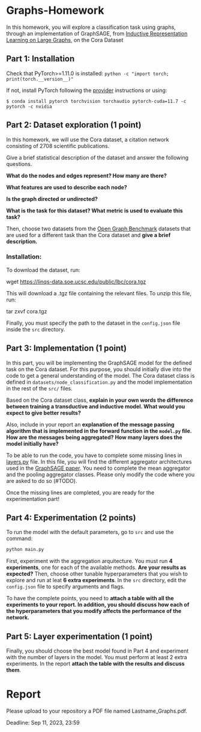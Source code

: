 # Graphs-Homework

In this homework, you will explore a classification task using graphs, through an implementation of GraphSAGE, from [Inductive Representation Learning on Large Graphs](http://papers.nips.cc/paper/6703-inductive-representation-learning-on-large-graphs), on the Cora Dataset

## Part 1: Installation

Check that PyTorch>=1.11.0 is installed: `python -c "import torch; print(torch.__version__)"`

If not, install PyTorch following the [provider](https://pytorch.org) instructions or using: 

``` $ conda install pytorch torchvision torchaudio pytorch-cuda=11.7 -c pytorch -c nvidia ```

## Part 2: Dataset exploration (1 point)

In this homework, we will use the Cora dataset, a citation network consisting of 2708 scientific publications.

Give a brief statistical description of the dataset and answer the following questions.

**What do the nodes and edges represent? How many are there?**

**What features are used to describe each node?**

**Is the graph directed or undirected?**

**What is the task for this dataset? What metric is used to evaluate this task?**

Then, choose two datasets from the [Open Graph Benchmark](https://ogb.stanford.edu/) datasets that are used for a different task than the Cora dataset and **give a brief description.** 


### Installation:

To download the dataset, run:

wget https://linqs-data.soe.ucsc.edu/public/lbc/cora.tgz

This will download a .tgz file containing the relevant files. To unzip this file, run:

tar zxvf cora.tgz

Finally, you must specify the path to the dataset in the `config.json` file inside the `src` directory.

## Part 3: Implementation (1 point)

In this part, you will be implementing the GraphSAGE model for the defined task on the Cora dataset. For this purpose, you should initially dive into the code to get a general understanding of the model. The Cora dataset class is defined in `datasets/node_classification.py` and the model implementation in the rest of the `src/` files. 

Based on the Cora dataset class, **explain in your own words the difference between training a transductive and inductive model. What would you expect to give better results?**

Also, include in your report an **explanation of the message passing algorithm that is implemented in the forward function in the `model.py` file. How are the messages being aggregated?  How many layers does the model initially have?**

To be able to run the code, you have to complete some missing lines in [layers.py](src/layers.py) file. In this file, you will find the different aggregator architectures used in the [GraphSAGE paper](http://papers.nips.cc/paper/6703-inductive-representation-learning-on-large-graphs). You need to complete the mean aggregator and the pooling aggregator classes. Please only modify the code where you are asked to do so (#TODO).

Once the missing lines are completed, you are ready for the experimentation part!

## Part 4: Experimentation (2 points)

To run the model with the default parameters, go to `src` and use the command: 

```python
python main.py
```

First, experiment with the aggregation arquitecture. You must run **4 experiments**, one for each of the available methods. **Are your results as expected?** Then, choose other tunable hyperparameters that you wish to explore and run at leat **6 extra experiments**. In the `src` directory, edit the `config.json` file to specify arguments and flags.

To have the complete points, you need to **attach a table with all the experiments to your report. In addition, you should discuss how each of the hyperparameters that you modify affects the performance of the network.**

## Part 5: Layer experimentation (1 point)

Finally, you should choose the best model found in Part 4 and experiment with the number of layers in the model. You must perform at least 2 extra experiments. In the report **attach the table with the results and discuss them**.

# Report

Please upload to your repository a PDF file named Lastname_Graphs.pdf.

Deadline: Sep 11, 2023, 23:59

